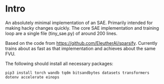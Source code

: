 # Intro

An absolutely minimal implementation of an SAE. Primarily intended for making hacky changes quickly. The core SAE implementation and training loop are a single file (tiny_sae.py) of around 200 lines.

Based on the code from https://github.com/EleutherAI/sparsify. Currently trains about as fast as that implementation and achieves about the same FVU.

The following should install all necessary packages:
```
pip3 install torch wandb tqdm bitsandbytes datasets transformers dotenv accelerate einops
```